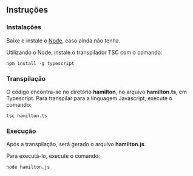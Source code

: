## Instruções

### Instalações

Baixe e instale o [Node](https://nodejs.org/download/release/latest/), caso ainda não tenha.

Utilizando o Node, instale o transpilador TSC com o comando:

`npm install -g typescript`

### Transpilação
O código encontra-se no diretório **hamilton**, no arquivo **hamilton.ts**, em Typescript. Para transpilar para a linguagem Javascript, execute o comando:

`tsc hamilton.ts`


### Execução
Após a transpilação, será gerado o arquivo **hamilton.js**.

Para executá-lo, execute o comando:

`node hamilton.js`